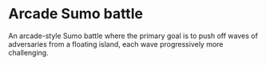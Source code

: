 # Arcade Sumo battle
 
An arcade-style Sumo battle where the primary goal is to push off waves of adversaries from a floating island, each wave progressively more challenging. 
